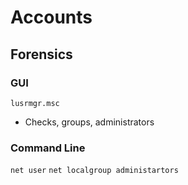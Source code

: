 # Accounts

## Forensics

### GUI

`lusrmgr.msc`

-   Checks, groups, administrators

### Command Line

`net user`
`net localgroup administartors`
